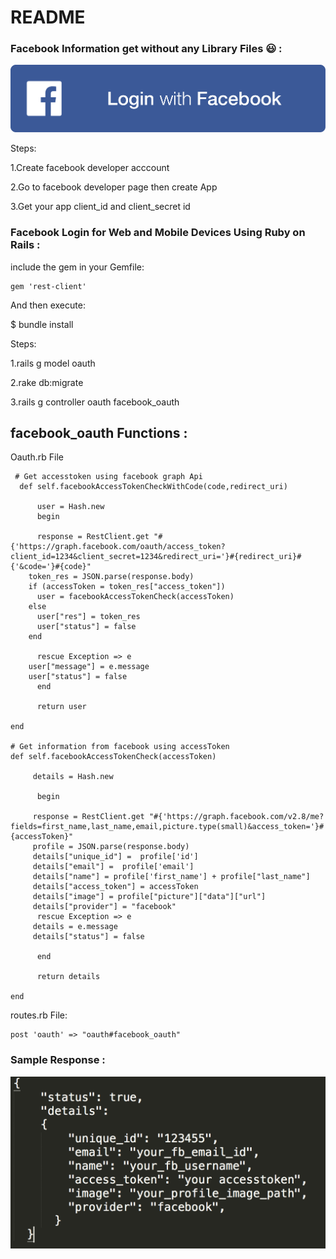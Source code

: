 # README

### Facebook Information get without any Library Files :smiley: :
   
    
![Alt text](https://github.com/ameerjmc/facebook_oauth/blob/master/fb.png)


Steps:

1.Create facebook developer acccount

2.Go to facebook developer page then create App

3.Get your app client_id and client_secret id


### Facebook Login for Web and Mobile Devices Using Ruby on Rails :

include the gem in your Gemfile:

<body>

    gem 'rest-client'
    
</body>


And then execute:

 $ bundle install
   
Steps:

1.rails g model oauth

2.rake db:migrate

3.rails g controller oauth facebook_oauth


## facebook_oauth Functions :

 Oauth.rb File

<body>

	 # Get accesstoken using facebook graph Api
      def self.facebookAccessTokenCheckWithCode(code,redirect_uri)
     
	      user = Hash.new
	      begin

		  response = RestClient.get "#{'https://graph.facebook.com/oauth/access_token?client_id=1234&client_secret=1234&redirect_uri='}#{redirect_uri}#{'&code='}#{code}"
		token_res = JSON.parse(response.body)
		if (accessToken = token_res["access_token"])
		  user = facebookAccessTokenCheck(accessToken)
		else
		  user["res"] = token_res
		  user["status"] = false
		end

	      rescue Exception => e
		user["message"] = e.message
		user["status"] = false
	      end

	      return user
  
    end
  
    # Get information from facebook using accessToken
    def self.facebookAccessTokenCheck(accessToken)
     
	     details = Hash.new

	      begin

		 response = RestClient.get "#{'https://graph.facebook.com/v2.8/me?fields=first_name,last_name,email,picture.type(small)&access_token='}#{accessToken}"
		 profile = JSON.parse(response.body)
		 details["unique_id"] =  profile['id']
		 details["email"] =  profile['email']
		 details["name"] = profile['first_name'] + profile["last_name"]
		 details["access_token"] = accessToken
		 details["image"] = profile["picture"]["data"]["url"]
		 details["provider"] = "facebook"
	      rescue Exception => e
		 details = e.message
		 details["status"] = false

	      end

	      return details
  
    end 

</body>

  routes.rb File:

<body>

    post 'oauth' => "oauth#facebook_oauth"
  
</body>


### Sample Response :

![Alt text](https://github.com/ameerjmc/facebook_oauth/blob/master/res.png)







	





